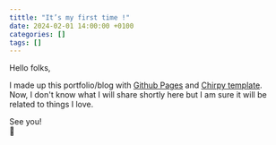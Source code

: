 ```yaml
---
tittle: "It’s my first time !"
date: 2024-02-01 14:00:00 +0100 
categories: []
tags: []
---
```


Hello folks, 

I made up this portfolio/blog with <a href="https://pages.github.com/" target="_blank">Github Pages</a> and <a href="https://github.com/cotes2020/jekyll-theme-chirpy" target="_blank">Chirpy template</a>.   
Now, I don't know what I will share shortly here but I am sure it will be related to things I love.

See you!  
🐢
